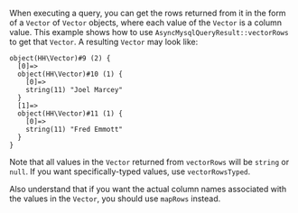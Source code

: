 When executing a query, you can get the rows returned from it in the form of a `Vector` of `Vector` objects, where each value of the `Vector` is a column value. This example shows how to use `AsyncMysqlQueryResult::vectorRows` to get that `Vector`. A resulting `Vector` may look like:

```
object(HH\Vector)#9 (2) {
  [0]=>
  object(HH\Vector)#10 (1) {
    [0]=>
    string(11) "Joel Marcey"
  }
  [1]=>
  object(HH\Vector)#11 (1) {
    [0]=>
    string(11) "Fred Emmott"
  }
}
```

Note that all values in the `Vector` returned from `vectorRows` will be `string` or `null`. If you want specifically-typed values, use `vectorRowsTyped`.

Also understand that if you want the actual column names associated with the values in the `Vector`, you should use `mapRows` instead.
